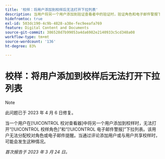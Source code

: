 ```yaml
---
title: '校样：将用户添加到校样后无法打开下拉列表'
description: 当用户将另一个用户添加到验证查看者中的验证时，验证角色和电子邮件警报下拉列表无法打开。 该用户无法分配校对角色或电子邮件提醒。当通过评论添加用户或与用户共享校样时，可能会发生这种情况。
hidefromtoc: true
exl-id: 503dc190-4c9b-4828-a38e-fec9eeafa769
feature: Digital Content and Documents
source-git-commit: 386528d7b99053a4da6982e2140933c5cd348a08
workflow-type: tm+mt
source-wordcount: '136'
ht-degree: 83%

---
```


# 校样：将用户添加到校样后无法打开下拉列表

>[!NOTE]
>
>此问题已于 2023 年 4 月 6 日修复。

<!--This article is on WF and WFP TOCs-->

当一个用户在[!UICONTROL 校对查看器]中将另一个用户添加到校样时，无法打开“[!UICONTROL 校样角色]”和“[!UICONTROL 电子邮件警报]”下拉列表。该用户无法分配校对角色或电子邮件提醒。当通过评论添加用户或与用户共享校样时，可能会发生这种情况。

_首次报告于 2023 年 3 月 24 日。_
